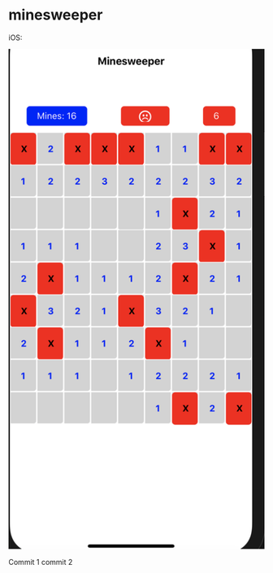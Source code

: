# minesweeper
iOS:

![alt text](https://github.com/coderscode2/minesweeper/blob/master/Minesweeper.png)


Commit 1
commit 2
